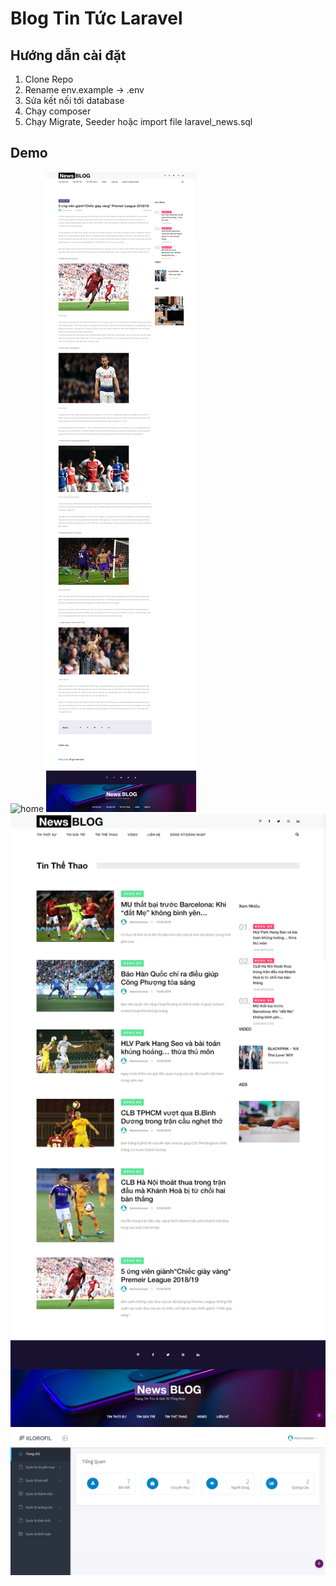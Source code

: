 # Blog Tin Tức Laravel  
## Hướng dẫn cài đặt
1. Clone Repo
2. Rename env.example -> .env
3. Sửa kết nối tới database
4. Chạy composer
5. Chạy Migrate, Seeder hoặc import file laravel_news.sql  

## Demo  
![home](demo-images/1.png)
![cat](demo-images/2.png)
![art](demo-images/3.png)
![adm](demo-images/4.png)
